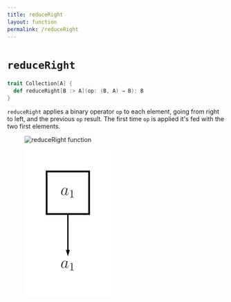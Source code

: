 ```yaml
---
title: reduceRight
layout: function
permalink: /reduceRight
---
```


# `reduceRight`

~~~ scala
trait Collection[A] {
  def reduceRight[B :> A](op: (B, A) ⇒ B): B
}
~~~

`reduceRight` applies a binary operator `op` to each element, going from right to left, and the previous `op` result. The first time `op` is applied it's fed with the two first elements.

<figure class="diagram">
  <img src="images/reduceRight.1.svg" alt="reduceRight function">
  <!-- <figcaption class="diagram-desc"></figcaption> -->
</figure>

<figure class="diagram">
  <img src="images/reduceRight.2.svg" alt="reduceRight function">
  <!-- <figcaption class="diagram-desc"></figcaption> -->
</figure>

